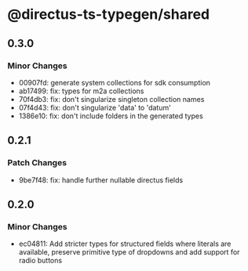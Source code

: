 # @directus-ts-typegen/shared

## 0.3.0

### Minor Changes

- 00907fd: generate system collections for sdk consumption
- ab17499: fix: types for m2a collections
- 70f4db3: fix: don't singularize singleton collection names
- 07f4d43: fix: don't singularize 'data' to 'datum'
- 1386e10: fix: don't include folders in the generated types

## 0.2.1

### Patch Changes

- 9be7f48: fix: handle further nullable directus fields

## 0.2.0

### Minor Changes

- ec04811: Add stricter types for structured fields where literals are available, preserve primitive type of dropdowns and add support for radio buttons
